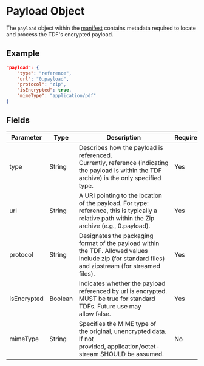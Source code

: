 # Payload Object

The `payload` object within the [manifest](./manifest.md) contains metadata required to locate and process the TDF's encrypted payload.
## Example

```json
"payload": {
    "type": "reference",
    "url": "0.payload",
    "protocol": "zip",
    "isEncrypted": true,
    "mimeType": "application/pdf"
}
```
## Fields

| Parameter   | Type    | Description                                                                                                                                        | Required? |
| ----------- | ------- | -------------------------------------------------------------------------------------------------------------------------------------------------- | --------- |
| type        | String  | Describes how the payload is referenced. Currently, reference (indicating the payload is within the TDF archive) is the only specified type.       | Yes       |
| url         | String  | A URI pointing to the location of the payload. For type: reference, this is typically a relative path within the Zip archive (e.g., 0.payload).    | Yes       |
| protocol    | String  | Designates the packaging format of the payload within the TDF. Allowed values include zip (for standard files) and zipstream (for streamed files). | Yes       |
| isEncrypted | Boolean | Indicates whether the payload referenced by url is encrypted. MUST be true for standard TDFs. Future use may allow false.                          | Yes       |
| mimeType    | String  | Specifies the MIME type of the original, unencrypted data. If not provided, application/octet-stream SHOULD be assumed.                            | No        |

